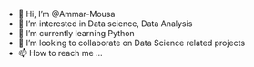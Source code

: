 - 👋 Hi, I’m @Ammar-Mousa
- 👀 I’m interested in Data science, Data Analysis 
- 🌱 I’m currently learning Python
- 💞️ I’m looking to collaborate on Data Science related projects
- 📫 How to reach me ...

<!---
Ammar-Mousa/Ammar-Mousa is a ✨ special ✨ repository because its `README.md` (this file) appears on your GitHub profile.
You can click the Preview link to take a look at your changes.
--->
